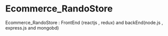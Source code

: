 # Ecommerce_RandoStore
Ecommerce_RandoStore : FrontEnd (reactjs , redux) and backEnd(node.js , express.js and mongobd)
